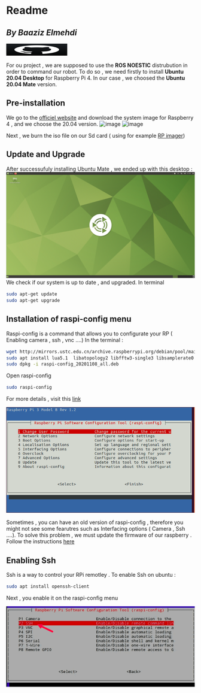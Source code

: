 # Readme 
## _By Baaziz Elmehdi_

[![N|Solid](7.png)](https://github.com/noursakis/PROJET-BRAS-ROBOTIQUE)

For ou project , we are supposed to use the **ROS NOESTIC** distrubution in order to command our robot.
To do so , we need firstly to install **Ubuntu 20.04 Desktop** for Raspberry Pi 4.
In our case , we choosed the **Ubuntu 20.04 Mate** version.


## Pre-installation

We go to the [officiel website](https://ubuntu-mate.org/download/)  and download the system image for Raspberry 4 , and we choose the 20.04 version.
![image](1.jpeg)
![image](2.jpeg)

Next , we burn the iso file on our Sd card ( using for example [RP imager](https://www.raspberrypi.com/software/))


## Update and Upgrade

After successufuly installing Ubuntu Mate , we ended up with this desktop :
![image](3.png)
We check if our system is up to date , and upgraded.
In terminal
```sh
sudo apt-get update
sudo apt-get upgrade
```


## Installation of raspi-config menu
Raspi-config is a command that allows you to configurate your RP ( Enabling camera , ssh , vnc ....)
In the terminal :
```sh
wget http://mirrors.ustc.edu.cn/archive.raspberrypi.org/debian/pool/main/r/raspi-config/raspi-config_20201108_all.deb
sudo apt install lua5.1  libatopology2 libfftw3-single3 libsamplerate0 alsa-utils
sudo dpkg -i raspi-config_20201108_all.deb
```
Open raspi-config
```sh
sudo raspi-config
```

For more details , visit this [link](https://chuckmails.medium.com/enable-pi-camera-with-raspberry-pi4-ubuntu-20-10-327208312f6e)


![image](4.png)

Sometimes , you can have an old version of raspi-config , therefore you might not see some fearutres such as Interfacing options ( Camera , Ssh ....).
To solve this problem , we must update the firmware of our raspberry .
Follow the instructions [here](https://github.com/Hexxeh/rpi-update)



## Enabling Ssh
Ssh is a way to control your RPi remotley . To enable Ssh on ubuntu :
```sh
sudo apt install openssh-client
```

Next , you enable it on the raspi-config menu


![image](8.png)



